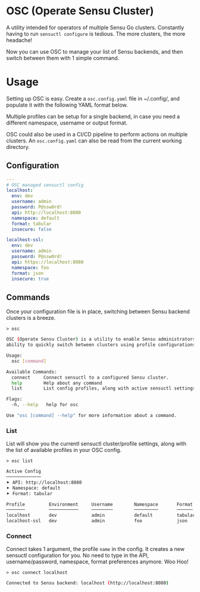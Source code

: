 # OSC (Operate Sensu Cluster)

A utility intended for operators of multiple Sensu Go clusters. Constantly having to run `sensuctl configure` is tedious. The more clusters, the more headache!

Now you can use OSC to manage your list of Sensu backends, and then switch between them with 1 simple command.

# Usage

Setting up OSC is easy. Create a `osc.config.yaml` file in ~/.config/, and populate it with the following YAML format below.

Multiple profiles can be setup for a single backend, in case you need a different namespace, username or output format. 

OSC could also be used in a CI/CD pipeline to perform actions on multiple clusters. An `osc.config.yaml` can also be read from the current working directory.

## Configuration

```yaml
---
# OSC managed sensuctl config
localhost:
  env: dev
  username: admin
  password: P@ssw0rd!
  api: http://localhost:8080
  namespace: default
  format: tabular
  insecure: false

localhost-ssl:
  env: dev
  username: admin
  password: P@ssw0rd!
  api: https://localhost:8080
  namespace: foo
  format: json
  insecure: true
```

## Commands

Once your configuration file is in place, switching between Sensu backend clusters is a breeze.

`> osc`

```bash
OSC (Operate Sensu Cluster) is a utility to enable Sensu administrators the
ability to quickly switch between clusters using profile configurations.

Usage:
  osc [command]

Available Commands:
  connect     Connect sensuctl to a configured Sensu cluster.
  help        Help about any command
  list        List config profiles, along with active sensuctl settings.

Flags:
  -h, --help   help for osc

Use "osc [command] --help" for more information about a command.
```

### List

List will show you the currentl sensuctl cluster/profile settings, along with the list of available profiles in your OSC config.

`> osc list`

```bash
Active Config
─────────────
⯈ API: http://localhost:8080
⯈ Namespace: default
⯈ Format: tabular

Profile         Environment     Username        Namespace       Format          API
───────         ───────────     ────────        ─────────       ──────          ───
localhost       dev             admin           default         tabular         http://localhost:8080
localhost-ssl   dev             admin           foo             json            https://localhost:8080
```

### Connect

Connect takes 1 argument, the profile `name` in the config. It creates a new sensuctl configuration for you. No need to type in the API, username/password, namespace, format preferences anymore. Woo Hoo!

`> osc connect localhost`

```bash
Connected to Sensu backend: localhost (http://localhost:8080)
```
